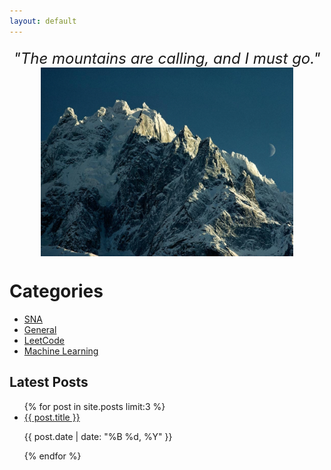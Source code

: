 ```yaml
---
layout: default
---
```

<div style="text-align: center; margin-top: 20px; font-size: 24px; font-style: italic;">
    "The mountains are calling, and I must go."
</div>

<img src="/assets/images/mountains.webp" alt="Banner Image" style="width: 80%; height: auto; margin: 0 auto; display: block;"/>

<div>
    <h1>Categories</h1>
    <ul>
        <li><a href="/categories/sna">SNA</a></li>
        <li><a href="/categories/general">General</a></li>
        <li><a href="/categories/leetcode">LeetCode</a></li>
        <li><a href="/categories/machine learning">Machine Learning</a></li>
    </ul>
</div>

<div>
    <h2>Latest Posts</h2>
    <ul>
        {% for post in site.posts limit:3 %}
        <li>
            <a href="{{ post.url }}">{{ post.title }}</a>
            <p>{{ post.date | date: "%B %d, %Y" }}</p>
        </li>
        {% endfor %}
    </ul>
</div>
